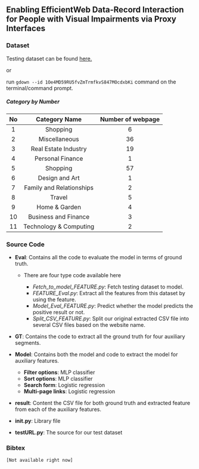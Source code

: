 
## Enabling EfficientWeb Data-Record Interaction for People with Visual Impairments via Proxy Interfaces

### Dataset

Testing dataset can be found [here.](https://drive.google.com/drive/folders/1Oe4MD59RU5fvZmTrmfkvS847MOcdxbKi?usp=sharing)

or

run  `gdown --id 1Oe4MD59RU5fvZmTrmfkvS847MOcdxbKi` command on the terminal/command prompt.


#####  Category by Number

<div align="center">

| No  |  Category Name | Number of webpage  | 
|:-:|:-:|:-:|
|  1  |  Shopping |  6 |
|  2 | Miscellaneous  | 36  |
|  3 |  Real Estate Industry  | 19  |
|  4 |  Personal Finance | 1  |
|  5 |  Shopping |  57 |
|  6 |  Design and Art | 1  |
|  7 |  Family and Relationships | 2  |
|  8 |  Travel | 5  |
|  9 |  Home & Garden | 4  |
|  10 |  Business and Finance | 3  |
|  11 |  Technology & Computing | 2  |

  
</div>


### Source Code

* **Eval**: Contains all the code to evaluate the model in terms of ground truth.
    * There are four type code available here
    
       * *Fetch_to_model_FEATURE.py*: Fetch testing dataset to model.
       * *FEATURE_Eval.py*: Extract all the features from this dataset by using the feature.
       * *Model_Eval_FEATURE.py*: Predict whether the model predicts the positive result or not. 
       * *Split_CSV_FEATURE.py*: Split our original extracted CSV file into several CSV files based on the website name.

* **GT**: Contains the code to extract all the ground truth for four auxiliary segments.

* **Model**: Contains both the model and code to extract the model for auxiliary features.

    * **Filter options**: MLP classifier
    * **Sort options**:  MLP classifier
    * **Search form**: Logistic regression
    * **Multi-page links**:  Logistic regression

* **result**: Content the CSV file for both ground truth and extracted feature from each of the auxiliary features.

* **init.py**: Library file

*  **testURL.py**: The source for our test dataset




### Bibtex

```
[Not available right now]
```

